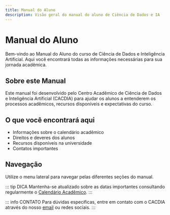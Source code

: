 ```yaml
---
title: Manual do Aluno
description: Visão geral do manual do aluno de Ciência de Dados e IA
---
```


# Manual do Aluno

Bem-vindo ao Manual do Aluno do curso de Ciência de Dados e Inteligência Artificial. Aqui você encontrará todas as informações necessárias para sua jornada acadêmica.

## Sobre este Manual

Este manual foi desenvolvido pelo Centro Acadêmico de Ciência de Dados e Inteligência Artificial (CACDIA) para ajudar os alunos a entenderem os processos acadêmicos, recursos disponíveis e expectativas do curso.

## O que você encontrará aqui

- Informações sobre o calendário acadêmico
- Direitos e deveres dos alunos
- Recursos disponíveis na universidade
- Contatos importantes

## Navegação

Utilize o menu lateral para navegar pelas diferentes seções do manual.

::: tip DICA
Mantenha-se atualizado sobre as datas importantes consultando regularmente o [Calendário Acadêmico](/manual-do-aluno/calendario).
:::

::: info CONTATO
Para dúvidas específicas, entre em contato com o CACDIA através do nosso [email](mailto:contato@cacdia.org) ou redes sociais.
:::